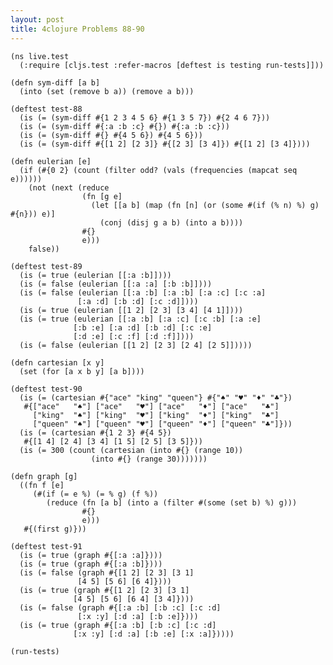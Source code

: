 ```yaml
---
layout: post
title: 4clojure Problems 88-90
---
```


<pre><code class="language-klipse">(ns live.test
  (:require [cljs.test :refer-macros [deftest is testing run-tests]]))
  
(defn sym-diff [a b]
  (into (set (remove b a)) (remove a b)))

(deftest test-88
  (is (= (sym-diff #{1 2 3 4 5 6} #{1 3 5 7}) #{2 4 6 7}))
  (is (= (sym-diff #{:a :b :c} #{}) #{:a :b :c}))
  (is (= (sym-diff #{} #{4 5 6}) #{4 5 6}))
  (is (= (sym-diff #{[1 2] [2 3]} #{[2 3] [3 4]}) #{[1 2] [3 4]})))

(defn eulerian [e]
  (if (#{0 2} (count (filter odd? (vals (frequencies (mapcat seq e))))))
    (not (next (reduce
                (fn [g e]
                  (let [[a b] (map (fn [n] (or (some #(if (% n) %) g) #{n})) e)]
                    (conj (disj g a b) (into a b))))
                #{}
                e)))
    false))

(deftest test-89
  (is (= true (eulerian [[:a :b]])))
  (is (= false (eulerian [[:a :a] [:b :b]])))
  (is (= false (eulerian [[:a :b] [:a :b] [:a :c] [:c :a]
               [:a :d] [:b :d] [:c :d]])))
  (is (= true (eulerian [[1 2] [2 3] [3 4] [4 1]])))
  (is (= true (eulerian [[:a :b] [:a :c] [:c :b] [:a :e]
              [:b :e] [:a :d] [:b :d] [:c :e]
              [:d :e] [:c :f] [:d :f]])))
  (is (= false (eulerian [[1 2] [2 3] [2 4] [2 5]]))))

(defn cartesian [x y]
  (set (for [a x b y] [a b])))

(deftest test-90
  (is (= (cartesian #{"ace" "king" "queen"} #{"♠" "♥" "♦" "♣"})
   #{["ace"   "♠"] ["ace"   "♥"] ["ace"   "♦"] ["ace"   "♣"]
     ["king"  "♠"] ["king"  "♥"] ["king"  "♦"] ["king"  "♣"]
     ["queen" "♠"] ["queen" "♥"] ["queen" "♦"] ["queen" "♣"]}))
  (is (= (cartesian #{1 2 3} #{4 5})
   #{[1 4] [2 4] [3 4] [1 5] [2 5] [3 5]}))
  (is (= 300 (count (cartesian (into #{} (range 10))
                  (into #{} (range 30)))))))

(defn graph [g]
  ((fn f [e] 
     (#(if (= e %) (= % g) (f %)) 
        (reduce (fn [a b] (into a (filter #(some (set b) %) g))) 
                #{} 
                e))) 
   #{(first g)}))

(deftest test-91
  (is (= true (graph #{[:a :a]})))
  (is (= true (graph #{[:a :b]})))
  (is (= false (graph #{[1 2] [2 3] [3 1]
               [4 5] [5 6] [6 4]})))
  (is (= true (graph #{[1 2] [2 3] [3 1]
              [4 5] [5 6] [6 4] [3 4]})))
  (is (= false (graph #{[:a :b] [:b :c] [:c :d]
               [:x :y] [:d :a] [:b :e]})))
  (is (= true (graph #{[:a :b] [:b :c] [:c :d]
              [:x :y] [:d :a] [:b :e] [:x :a]}))))

(run-tests)
</code></pre>
